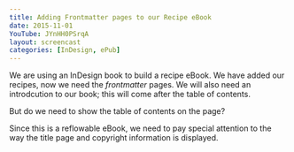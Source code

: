 ```yaml
---
title: Adding Frontmatter pages to our Recipe eBook
date: 2015-11-01
YouTube: JYnHH0PSrqA
layout: screencast
categories: [InDesign, ePub]
---
```

We are using an InDesign book to build a recipe eBook. We have added our recipes, now we need the _frontmatter_ pages. We will also need an introdcution to our book; this will come after the table of contents.

But do we need to show the table of contents on the page?

Since this is a reflowable eBook, we need to pay special attention to the way the title page and copyright information is displayed.
